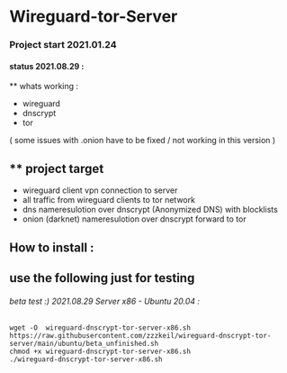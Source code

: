 # Wireguard-tor-Server 

### Project start 2021.01.24

#### status 2021.08.29 : 
** whats working :  
* wireguard
* dnscrypt
* tor

( some issues with .onion have to be fixed  / not working in this version )


## ** project target 
* wireguard client vpn connection to server 
* all traffic from wireguard clients to tor network
* dns nameresulotion over dnscrypt (Anonymized DNS) with blocklists
* onion (darknet) nameresulotion over dnscrypt forward to tor

## How to install :  
## use the following just for testing 


###### beta test :) 2021.08.29  Server x86 - Ubuntu 20.04 :
```
wget -O  wireguard-dnscrypt-tor-server-x86.sh https://raw.githubusercontent.com/zzzkeil/wireguard-dnscrypt-tor-server/main/ubuntu/beta_unfinished.sh
chmod +x wireguard-dnscrypt-tor-server-x86.sh
./wireguard-dnscrypt-tor-server-x86.sh
```



